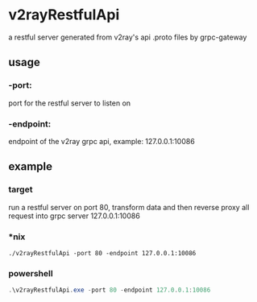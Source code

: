 # v2rayRestfulApi

a restful server generated from v2ray's api .proto files by grpc-gateway 

## usage
### -port: 
port for the restful server to listen on
### -endpoint: 
endpoint of the v2ray grpc api, example: 127.0.0.1:10086

## example
### target
run a restful server on port 80, transform data and then reverse proxy all request into grpc server 127.0.0.1:10086
### *nix
``` Shell
./v2rayRestfulApi -port 80 -endpoint 127.0.0.1:10086
```
### powershell
``` PowerShell
.\v2rayRestfulApi.exe -port 80 -endpoint 127.0.0.1:10086
```
